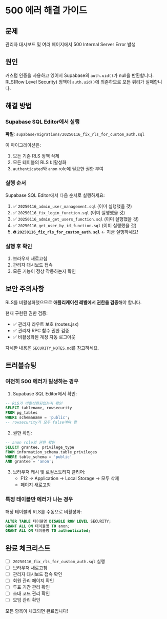 # 500 에러 해결 가이드

## 문제
관리자 대시보드 및 여러 페이지에서 500 Internal Server Error 발생

## 원인
커스텀 인증을 사용하고 있어서 Supabase의 `auth.uid()`가 null을 반환합니다.
RLS(Row Level Security) 정책이 `auth.uid()`에 의존하므로 모든 쿼리가 실패합니다.

## 해결 방법

### Supabase SQL Editor에서 실행

**파일**: `supabase/migrations/20250116_fix_rls_for_custom_auth.sql`

이 마이그레이션은:
1. 모든 기존 RLS 정책 삭제
2. 모든 테이블의 RLS 비활성화
3. `authenticated`와 `anon` role에 필요한 권한 부여

### 실행 순서

Supabase SQL Editor에서 다음 순서로 실행하세요:

1. ✅ `20250116_admin_user_management.sql` (이미 실행했을 것)
2. ✅ `20250116_fix_login_function.sql` (이미 실행했을 것)
3. ✅ `20250116_admin_get_users_function.sql` (이미 실행했을 것)
4. ✅ `20250116_get_user_by_id_function.sql` (이미 실행했을 것)
5. **🔥 `20250116_fix_rls_for_custom_auth.sql`** ← 지금 실행하세요!

### 실행 후 확인

1. 브라우저 새로고침
2. 관리자 대시보드 접속
3. 모든 기능이 정상 작동하는지 확인

## 보안 주의사항

RLS를 비활성화했으므로 **애플리케이션 레벨에서 권한을 검증**해야 합니다.

현재 구현된 권한 검증:
- ✅ 관리자 라우트 보호 (routes.jsx)
- ✅ 관리자 RPC 함수 권한 검증
- ✅ 비활성화된 계정 자동 로그아웃

자세한 내용은 `SECURITY_NOTES.md`를 참고하세요.

## 트러블슈팅

### 여전히 500 에러가 발생하는 경우

1. Supabase SQL Editor에서 확인:
```sql
-- RLS가 비활성화되었는지 확인
SELECT tablename, rowsecurity
FROM pg_tables
WHERE schemaname = 'public';
-- rowsecurity가 모두 false여야 함
```

2. 권한 확인:
```sql
-- anon role의 권한 확인
SELECT grantee, privilege_type
FROM information_schema.table_privileges
WHERE table_schema = 'public'
AND grantee = 'anon';
```

3. 브라우저 캐시 및 로컬스토리지 클리어:
   - F12 → Application → Local Storage → 모두 삭제
   - 페이지 새로고침

### 특정 테이블만 에러가 나는 경우

해당 테이블의 RLS를 수동으로 비활성화:
```sql
ALTER TABLE 테이블명 DISABLE ROW LEVEL SECURITY;
GRANT ALL ON 테이블명 TO anon;
GRANT ALL ON 테이블명 TO authenticated;
```

## 완료 체크리스트

- [ ] `20250116_fix_rls_for_custom_auth.sql` 실행
- [ ] 브라우저 새로고침
- [ ] 관리자 대시보드 접속 확인
- [ ] 회원 관리 페이지 확인
- [ ] 투표 기간 관리 확인
- [ ] 초대 코드 관리 확인
- [ ] 모임 관리 확인

모든 항목이 체크되면 완료입니다!
